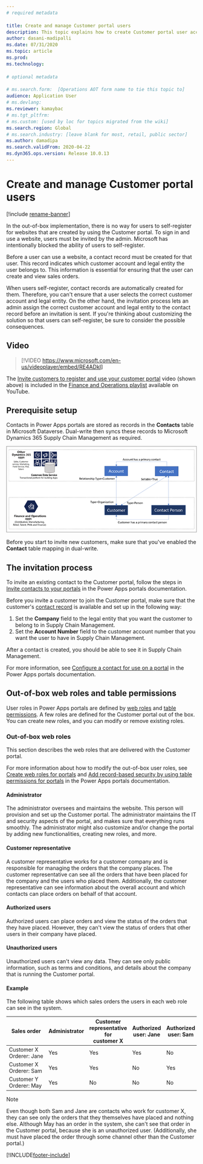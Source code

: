 ```yaml
---
# required metadata

title: Create and manage Customer portal users
description: This topic explains how to create Customer portal user accounts and set permissions for them.
author: dasani-madipalli
ms.date: 07/31/2020
ms.topic: article
ms.prod: 
ms.technology: 

# optional metadata

# ms.search.form:  [Operations AOT form name to tie this topic to]
audience: Application User
# ms.devlang: 
ms.reviewer: kamaybac
# ms.tgt_pltfrm: 
# ms.custom: [used by loc for topics migrated from the wiki]
ms.search.region: Global
# ms.search.industry: [leave blank for most, retail, public sector]
ms.author: damadipa
ms.search.validFrom: 2020-04-22
ms.dyn365.ops.version: Release 10.0.13
---
```


# Create and manage Customer portal users

[!include [rename-banner](~/includes/cc-data-platform-banner.md)]

In the out-of-box implementation, there is no way for users to self-register for websites that are created by using the Customer portal. To sign in and use a website, users must be invited by the admin. Microsoft has intentionally blocked the ability of users to self-register.

Before a user can use a website, a contact record must be created for that user. This record indicates which customer account and legal entity the user belongs to. This information is essential for ensuring that the user can create and view sales orders.

When users self-register, contact records are automatically created for them. Therefore, you can't ensure that a user selects the correct customer account and legal entity. On the other hand, the invitation process lets an admin assign the correct customer account and legal entity to the contact record before an invitation is sent. If you're thinking about customizing the solution so that users can self-register, be sure to consider the possible consequences.

## Video
> [!VIDEO https://www.microsoft.com/en-us/videoplayer/embed/RE4ADkI]

The [Invite customers to register and use your customer portal](https://youtu.be/drGUYHX9QIQ) video (shown above) is included in the [Finance and Operations playlist](https://www.youtube.com/playlist?list=PLcakwueIHoT_SYfIaPGoOhloFoCXiUSyW) available on YouTube.

## Prerequisite setup

Contacts in Power Apps portals are stored as records in the **Contacts** table in Microsoft Dataverse. Dual-write then syncs these records to Microsoft Dynamics 365 Supply Chain Management as required.

![System diagram for Customer portal contacts.](media/customer-portal-contacts.png "System diagram for Customer portal contacts")

Before you start to invite new customers, make sure that you've enabled the **Contact** table mapping in dual-write.

## The invitation process

To invite an existing contact to the Customer portal, follow the steps in [Invite contacts to your portals](/powerapps/maker/portals/configure/invite-contacts) in the Power Apps portals documentation.

Before you invite a customer to join the Customer portal, make sure that the customer's [contact record](/powerapps/maker/portals/configure/configure-contacts) is available and set up in the following way:

1. Set the **Company** field to the legal entity that you want the customer to belong to in Supply Chain Management.
2. Set the **Account Number** field to the customer account number that you want the user to have in Supply Chain Management.

After a contact is created, you should be able to see it in Supply Chain Management.

For more information, see [Configure a contact for use on a portal](/powerapps/maker/portals/configure/configure-contacts) in the Power Apps portals documentation.

## Out-of-box web roles and table permissions

User roles in Power Apps portals are defined by [web roles](/powerapps/maker/portals/configure/create-web-roles) and [table permissions](/powerapps/maker/portals/configure/assign-entity-permissions). A few roles are defined for the Customer portal out of the box. You can create new roles, and you can modify or remove existing roles.

### Out-of-box web roles

This section describes the web roles that are delivered with the Customer portal.

For more information about how to modify the out-of-box user roles, see [Create web roles for portals](/powerapps/maker/portals/configure/create-web-roles) and [Add record-based security by using table permissions for portals](/powerapps/maker/portals/configure/assign-entity-permissions) in the Power Apps portals documentation.

#### Administrator

The administrator oversees and maintains the website. This person will provision and set up the Customer portal. The administrator maintains the IT and security aspects of the portal, and makes sure that everything runs smoothly. The administrator might also customize and/or change the portal by adding new functionalities, creating new roles, and more.

#### Customer representative

A customer representative works for a customer company and is responsible for managing the orders that the company places. The customer representative can see all the orders that have been placed for the company and the users who placed them. Additionally, the customer representative can see information about the overall account and which contacts can place orders on behalf of that account.

#### Authorized users

Authorized users can place orders and view the status of the orders that they have placed. However, they can't view the status of orders that other users in their company have placed.

#### Unauthorized users

Unauthorized users can't view any data. They can see only public information, such as terms and conditions, and details about the company that is running the Customer portal.

#### Example

The following table shows which sales orders the users in each web role can see in the system.

| Sales order | Administrator | Customer representative for customer&nbsp;X | Authorized user: Jane | Authorized user: Sam | Unauthorized user: May |
|---|---|---|---|---|---|
| Customer&nbsp;X Orderer:&nbsp;Jane | Yes | Yes | Yes | No | No |
| Customer&nbsp;X Orderer:&nbsp;Sam | Yes | Yes | No | Yes | No |
| Customer&nbsp;Y Orderer:&nbsp;May | Yes | No | No | No | No |

> [!NOTE]
> Even though both Sam and Jane are contacts who work for customer X, they can see only the orders that they themselves have placed and nothing else. Although May has an order in the system, she can't see that order in the Customer portal, because she is an unauthorized user. (Additionally, she must have placed the order through some channel other than the Customer portal.)


[!INCLUDE[footer-include](../../includes/footer-banner.md)]